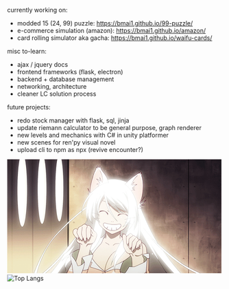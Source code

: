 currently working on: 
- modded 15 (24, 99) puzzle: https://bmai1.github.io/99-puzzle/
- e-commerce simulation (amazon): https://bmai1.github.io/amazon/
- card rolling simulator aka gacha: https://bmai1.github.io/waifu-cards/

misc to-learn:
- ajax / jquery docs
- frontend frameworks (flask, electron)
- backend + database management
- networking, architecture
- cleaner LC solution process

future projects:
- redo stock manager with flask, sql, jinja
- update riemann calculator to be general purpose, graph renderer
- new levels and mechanics with C# in unity platformer
- new scenes for ren'py visual novel
- upload cli to npm as npx (revive encounter?)

![cute catgirl :3](hanekawa.gif)
<br>
![Top Langs](https://github-readme-stats.vercel.app/api/top-langs/?username=bmai1&layout=compact&theme=dracula)

